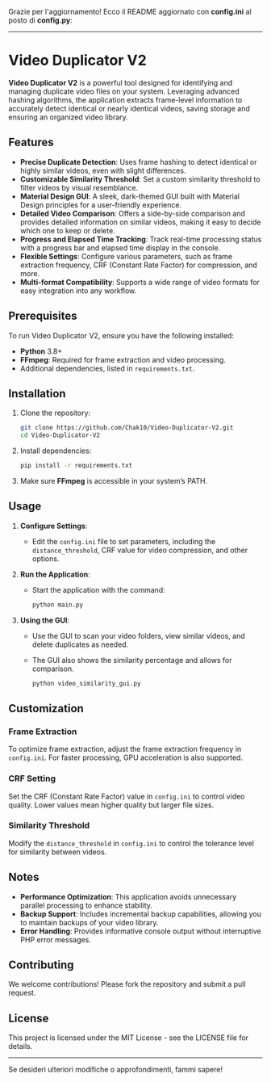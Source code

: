 Grazie per l'aggiornamento! Ecco il README aggiornato con **config.ini** al posto di **config.py**:

---

# Video Duplicator V2

**Video Duplicator V2** is a powerful tool designed for identifying and managing duplicate video files on your system. Leveraging advanced hashing algorithms, the application extracts frame-level information to accurately detect identical or nearly identical videos, saving storage and ensuring an organized video library.

## Features

- **Precise Duplicate Detection**: Uses frame hashing to detect identical or highly similar videos, even with slight differences.
- **Customizable Similarity Threshold**: Set a custom similarity threshold to filter videos by visual resemblance.
- **Material Design GUI**: A sleek, dark-themed GUI built with Material Design principles for a user-friendly experience.
- **Detailed Video Comparison**: Offers a side-by-side comparison and provides detailed information on similar videos, making it easy to decide which one to keep or delete.
- **Progress and Elapsed Time Tracking**: Track real-time processing status with a progress bar and elapsed time display in the console.
- **Flexible Settings**: Configure various parameters, such as frame extraction frequency, CRF (Constant Rate Factor) for compression, and more.
- **Multi-format Compatibility**: Supports a wide range of video formats for easy integration into any workflow.

## Prerequisites

To run Video Duplicator V2, ensure you have the following installed:

- **Python** 3.8+
- **FFmpeg**: Required for frame extraction and video processing.
- Additional dependencies, listed in `requirements.txt`.

## Installation

1. Clone the repository:

   ```bash
   git clone https://github.com/Chak10/Video-Duplicator-V2.git
   cd Video-Duplicator-V2
   ```

2. Install dependencies:

   ```bash
   pip install -r requirements.txt
   ```

3. Make sure **FFmpeg** is accessible in your system’s PATH.

## Usage

1. **Configure Settings**:
   - Edit the `config.ini` file to set parameters, including the `distance_threshold`, CRF value for video compression, and other options.

2. **Run the Application**:
   - Start the application with the command:

     ```bash
     python main.py
     ```

3. **Using the GUI**:
   - Use the GUI to scan your video folders, view similar videos, and delete duplicates as needed.
   - The GUI also shows the similarity percentage and allows for comparison.
  
     ```bash
     python video_similarity_gui.py
     ```

## Customization

### Frame Extraction
To optimize frame extraction, adjust the frame extraction frequency in `config.ini`. For faster processing, GPU acceleration is also supported.

### CRF Setting
Set the CRF (Constant Rate Factor) value in `config.ini` to control video quality. Lower values mean higher quality but larger file sizes.

### Similarity Threshold
Modify the `distance_threshold` in `config.ini` to control the tolerance level for similarity between videos.

## Notes

- **Performance Optimization**: This application avoids unnecessary parallel processing to enhance stability.
- **Backup Support**: Includes incremental backup capabilities, allowing you to maintain backups of your video library.
- **Error Handling**: Provides informative console output without interruptive PHP error messages.

## Contributing

We welcome contributions! Please fork the repository and submit a pull request.

## License

This project is licensed under the MIT License - see the LICENSE file for details.

---

Se desideri ulteriori modifiche o approfondimenti, fammi sapere!
